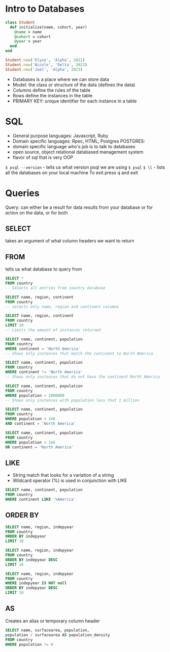 # Intro to Databases

```ruby
class Student
  def initialize(name, cohort, year)
    @name = name
    @cohort = cohort
    @year = year
  end
end

Student.new('Elyse', 'Alpha', 2021)
Student.new('Nicole', 'Delta', 2022)
Student.new('Joel', 'Alpha', 2023)
```

- Databases is a place where we can store data
- Model: the class or structure of the data (defines the data)
- Columns define the rules of the table
- Rows define the instances in the table
- PRIMARY KEY: unique identifier for each instance in a table

# SQL
- General purpose languages: Javascript, Ruby
- Domain specific languages: Rpec, HTML, Postgres
POSTGRES: 
- domain specific language who's job is to talk to databases
- open source, object relational databased management system
- flavor of sql that is very OOP


`$ psql --version` - tells us what version psql we are using
`$ psql`
`$ \l` - lists all the databases on your local machine
To exit press q and exit


# Queries
Query: can either be a result for data results from your database or for action on the data, or for both

## SELECT
takes an argument of what column headers we want to return

## FROM
tells us what database to query from


```sql
SELECT *
FROM country
-- Selects all entries from country database

SELECT name, region, continent
FROM country
-- selects only name, region and continent columns

SELECT name, region, continent
FROM country
LIMIT 10
-- Limits the amount of instances returned

SELECT name, continent, population
FROM country
WHERE continent = 'North America'
-- Shows only instances that match the continent to North America

SELECT name, continent, population
FROM country
WHERE continent != 'North America'
-- Shows only instances that do not have the continent North America

SELECT name, continent, population
FROM country
WHERE population < 1000000
-- Shows only instances with population less that 1 million

SELECT name, continent, population
FROM country
WHERE population < 1e6
AND continent = 'North America'

SELECT name, continent, population
FROM country
WHERE population < 1e6
OR continent = 'North America'
```

## LIKE
- String match that looks for a variation of a string
- Wildcard operator (%) is used in conjunction with LIKE

```sql
SELECT name, continent, population
FROM country
WHERE continent LIKE '%America'
```

## ORDER BY

```sql
SELECT name, region, indepyear
FROM country
ORDER BY indepyear
LIMIT 10

SELECT name, region, indepyear
FROM country
ORDER BY indepyear DESC
LIMIT 10

SELECT name, region, indepyear
FROM country
WHERE indepyear IS NOT null
ORDER BY indepyear DESC
LIMIT 10
```

## AS
Creates an alias or temporary column header

```sql
SELECT name, surfacearea, population,
population / surfacearea AS population_density
FROM country
WHERE population != 0
```